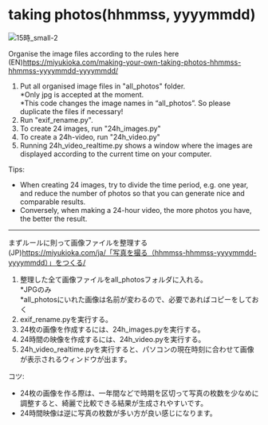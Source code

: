 # taking photos(hhmmss, yyyymmdd)

![15時_small-2](https://user-images.githubusercontent.com/47744839/197381104-b73310e5-9810-4376-b933-0e8fe2735f31.jpg)

Organise the image files according to the rules here  
(EN)https://miyukioka.com/making-your-own-taking-photos-hhmmss-hhmmss-yyyymmdd-yyyymmdd/

1. Put all organised image files in "all_photos" folder.  
*Only jpg is accepted at the moment.  
*This code changes the image names in “all_photos”. So please duplicate the files if necessary! 
2. Run "exif_rename.py".  
3. To create 24 images, run "24h_images.py"
4. To create a 24h-video, run "24h_video.py"
5. Running 24h_video_realtime.py shows a window where the images are displayed according to the current time on your computer.  
  
Tips:
- When creating 24 images, try to divide the time period, e.g. one year, and reduce the number of photos so that you can generate nice and comparable results.
- Conversely, when making a 24-hour video, the more photos you have, the better the result.

***
  
まずルールに則って画像ファイルを整理する  
(JP)https://miyukioka.com/ja/「写真を撮る（hhmmss-hhmmss-yyyymmdd-yyyymmdd）」をつくる/
1. 整理した全て画像ファイルをall_photosフォルダに入れる。  
*JPGのみ  
*all_photosにいれた画像は名前が変わるので、必要であればコピーをしておく
2. exif_rename.pyを実行する。  
3. 24枚の画像を作成するには、24h_images.pyを実行する。
4. 24時間の映像を作成するには、24h_video.pyを実行する。
5. 24h_video_realtime.pyを実行すると、パソコンの現在時刻に合わせて画像が表示されるウィンドウが出ます。  
  
コツ:
- 24枚の画像を作る際は、一年間などで時期を区切って写真の枚数を少なめに調整すると、綺麗で比較できる結果が生成されやすいです。
- 24時間映像は逆に写真の枚数が多い方が良い感じになります。
